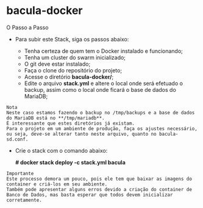 # bacula-docker

O Passo a Passo

- Para subir este Stack, siga os passos abaixo:

    - Tenha certeza de quem tem o Docker instalado e funcionando;
    - Tenha um cluster do swarm inicializado;
    - O git deve estar instalado;
    - Faça o clone do repositório do projeto;
    - Acesse o diretório **bacula-docker/**;
    - Edite o arquivo **stack.yml** e altere o local onde será efetuado o backup, assim como o local onde ficará o base de dados do MariaDB;

```
Nota
Neste caso estamos fazendo o backup no /tmp/backups e a base de dados do MariaDB está no **/tmp/mariadb**.
É interessante que estes diretórios já existam.
Para o projeto em um ambiente de produção, faça os ajustes necessário,
ou seja, deve-se alterar tanto neste arquivo, quanto no bacula-sd.conf.

```

- Crie o stack com o comando abaixo:

    **# docker stack deploy -c stack.yml bacula**

```
Importante
Este processo demora um pouco, pois ele tem que baixar as imagens do container e criá-los em seu ambiente.
Também pode apresentar alguns erros devido a criação do container de Banco de Dados, mas basta esperar que todos devem inicializar corretamente.

```